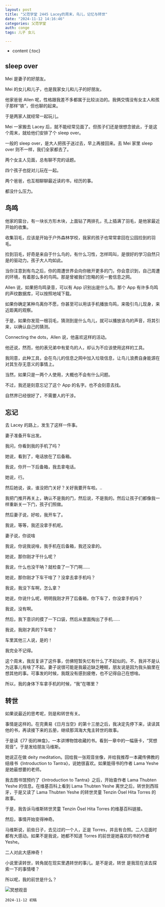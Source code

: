 ```yaml
---
layout: post
title: "父范学堂 2445 Lacey的周末，鸟儿，记忆与转世"
date: "2024-11-12 14:16:46"
categories: 父范学堂
auth: conge
tags: 儿子 女儿

---
```

* content
{:toc}

## sleep over

Mei 是妻子的好朋友。

Mei 的女儿和儿子，也是我家女儿和儿子的好朋友。

他家爸爸 Allen 呢，性格跟我差不多都属于比较淡泊的。我俩交情没有女主人和孩子那样“铁”，但也聊的起来。

于是两家人就经常一起玩儿。




Mei 一家搬去 Lacey 后，就不能经常见面了。但孩子们还是很想念彼此，于是这个周末，就给他们安排了个 sleep over。

一般的 sleep over，是大人把孩子送过去，早上再接回来。去 Mei 家里 sleep over 则不一样，我们全家都去了。

两个女主人见面，总有聊不完的话题。

四个孩子也捉对儿玩在一起。

两个爸爸，也互相聊聊最近读的书，经历的事。

都没什么压力。

## 鸟鸣

他家的窗台，有一块长方形木块，上面钻了两排孔，孔上插满了羽毛，是他家最近开始的收集。

收集羽毛，应该是开始于户外森林学校，我家的孩子也常常拿回在公园捡到的羽毛。

捡到羽毛，好奇是来自于什么鸟的，有什么习性，怎样鸣叫，是很好的学习自然只是的驱动力。孩子大人均如此。

当你注意到有鸟之后，你的周遭世界会向你敞开更多的门，你会意识到，自己周遭的环境，有着那么多的鸟鸣。那是曾被我们忽略的另一套信息之网。

Allen 说，如果把鸟鸣录音，可以有 App 识别出是什么鸟。那个 App 有许多鸟鸣的声纹数据库，可以按照地域下载。

如果你确定某种鸟离你不愿，你甚至可以用该手机播放鸟鸣，来吸引鸟儿现身，来近距离的观察。

于是，如果你发现一根羽毛，猜测到是什么鸟儿，就可以播放该鸟的声音，将其引来，以确认自己的猜测。

Connecting the dots，Allen 说，他喜欢这样的活动。

他还说，然而，他的表兄弟中有爱鸟的人，却认为不应该使用这样的工具。

我同意，此种工具，会在鸟儿的信息之网中加入垃圾信息，让鸟儿浪费自身能源在对其生存无意义的事情上。

当然，如果只是一两个人使用，大概也不会有什么问题。

不过，我还是刻意忘记了这个 App 的名字。也不会刻意去找。

自然界已经很好了，不需要人的干涉。

## 忘记

去 Lacey 的路上，发生了这样一件事。

妻子准备开车出发。

我问，你看到我的手机了吗？

她说，看到了，电话放在了后备箱。

我说，你开一下后备箱，我去拿电话。

她说，行。

然后她说，诶，谁没把门关好？关好我要开车啦。..

我把门推开再关上，确认不是我的门，然后说，不是我的。然后让孩子们都像我一样重新关一下门，孩子们照做。

然后妻子说，好啦，我开车了。

我说，等等，我还没拿手机呢。

妻子说，你说啥

我说，你说我说啥，我手机在后备箱，我还没拿的。

她说，那你刚才干什么呢？

我说，什么也没干呐？就检查了一下门啊……

她说，那你刚才下车干啥了？没拿去拿手机吗？

我说，我没下车啊，怎么拿？

她说，你说什么呢，明明我刚才开了后备箱，你下车了，你没拿手机吗？

我说，没有啊。

然后，我下意识的摸了一下口袋，然后从里面掏出了手机……

我说，我刚才真的下车啦？

车里其他三人说，是的！

我完全不记得。

这个周末，我反复讲了这件事，仿佛短暂失忆有什么了不起似的。不，我并不是认为这事儿有啥了不起。妻子说很可能是我最近缺乏睡眠，朋友说是因为我头脑里在想其他的事。可事发的时候，我既没有感到疲倦，也不记得自己在想啥。

所以，我的身体下车拿手机的时候，“我”在哪里？

## 转世

如果说最近的思考呢，则是和转世有关。

事情是这样的。在完黄易《日月当空》的第十三册之后，我决定先停下来，读读其他的书，再读接下来的五册，继续那洱海大鬼主转世的故事。

于是读《77 街的神龛》，一本讲博物馆收藏的书。看到一章中的一幅唐卡，“冥想观音”。于是发给朋友马维斯。

她说正在做 deity meditation。回给我一张观音坐像，并给我推荐一本藏传佛教的结缘书《Introduction to Tantra》，说她很喜欢。如果能得书的作者 Lama Yeshe 是她最想要的老师。

我去图书馆预约了《Introduction to Tantra》之后，开始查作者 Lama Thubten Yeshe 的信息。在维基百科上看到 Lama Thubten Yeshe 离世之后，转世到西班牙，于是又读了 Lama Thubten Yeshe 的转世灵童 Tenzin Ösel Hita Torres 的故事。

于是，我告诉马维斯转世灵童 Tenzin Ösel Hita Torres 的维基百科链接。

然后，事情开始变得神奇。 

马维斯说，前些日子，去见过的一个人，正是 Torres，并且有合照。二人见面时都有大感动。如果不是我说，她都不知道 Torres 的前世是她喜欢的书的作者 Yeshe。

二人对此大感神奇！

小说里读转世，转角就在现实里遇转世的事儿。是不是说，转世 是我现在该去探索一下的事情喽？

所以呢，我的前世是什么？

![冥想观音](https://s3.c.im/media_attachments/files/113/404/185/102/603/764/original/6dec93b1b7838fdd.png)

```
2024-11-12 初稿 
```
